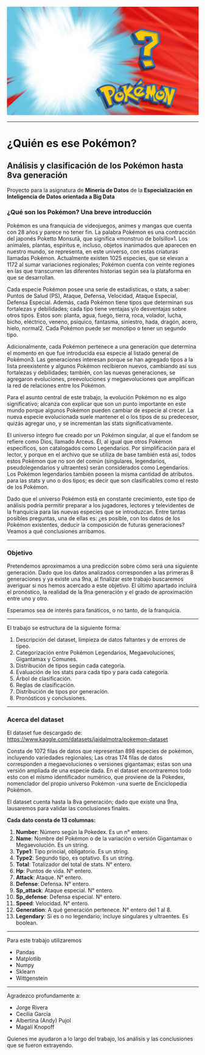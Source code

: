 ![who-s-that-pokemon](who-s-that-pokemon.jpg)

***

# ¿Quién es ese Pokémon?
## Análisis y clasificación de los Pokémon hasta 8va generación
Proyecto para la asignatura de **Minería de Datos** de la **Especialización en Inteligencia de Datos orientada a Big Data** 

### ¿Qué son los Pokémon? Una breve introducción 

Pokémon es una franquicia de videojuegos, animes y mangas que cuenta con 28 años y parece no tener fin. La palabra Pokémon es una contracción del japonés Poketto Monsutā, que significa «monstruo de bolsillo»1. Los animales, plantas, espíritus e, incluso, objetos inanimados que aparecen en nuestro mundo, se representa, en este universo, con estas criaturas llamadas Pokémon. Actualmente existen 1025 especies, que se elevan a 1172 al sumar variaciones regionales; Pokémon cuenta con veinte regiones en las que transcurren las diferentes historias según sea la plataforma en que se desarrollan.

Cada especie Pokémon posee una serie de estadísticas, o stats, a saber: Puntos de Salud (PS), Ataque, Defensa, Velocidad, Ataque Especial, Defensa Especial. Además, cada Pokémon tiene tipos que determinan sus fortalezas y debilidades; cada tipo tiene ventajas y/o desventajas sobre otros tipos. Estos son: planta, agua, fuego, tierra, roca, volador, lucha, bicho, eléctrico, veneno, psíquico, fantasma, siniestro, hada, dragón, acero, hielo, normal2. Cada Pokémon puede ser monotipo o tener un segundo tipo.

Adicionalmente, cada Pokémon pertenece a una generación que determina el momento en que fue introducida esa especie al listado general de Pokémon3. Las generaciones interesan porque se han agregado tipos a la lista preexistente y algunos Pokémon recibieron nuevos, cambiando así sus fortalezas y debilidades; también, con las nuevas generaciones, se agregaron evoluciones, preevoluciones y megaevoluciones que amplifican la red de relaciones entre los Pokémon.

Para el asunto central de este trabajo, la evolución Pokémon no es algo significativo; alcanza con explicar que son un punto importante en este mundo porque algunos Pokémon pueden cambiar de especie al crecer. La nueva especie evolucionada suele mantener el o los tipos de su predecesor, quizás agregar uno, y se incrementan las stats significativamente.

El universo íntegro fue creado por un Pokémon singular, al que el fandom se refiere como Dios, llamado Arceus. Él, al igual que otros Pokémon específicos, son catalogados como Legendarios. Por simplificación para el lector, y porque en el archivo que se utiliza de base también está así, todos estos Pokémon que no son del común (singulares, legendarios, pseudolegendarios y ultraentes) serán considerados como Legendarios. Los Pokémon legendarios también poseen la misma cantidad de atributos para las stats y uno o dos tipos; es decir que son clasificables como el resto de los Pokémon.

Dado que el universo Pokémon está en constante crecimiento, este tipo de análisis podría permitir preparar a los jugadores, lectores y televidentes de la franquicia para las nuevas especies que se introduzcan. Entre tantas posibles preguntas, una de ellas es: ¿es posible, con los datos de los Pokémon existentes, deducir la composición de futuras generaciones? Veamos a qué conclusiones arribamos.

***
### Objetivo

Pretendemos aproximamos a una predicción sobre cómo será una siguiente generación. Dado que los datos analizados corresponden a las primeras 8 generaciones y ya existe una 9na, al finalizar este trabajo buscaremos averiguar si nos hemos acercado a este objetivo. El último apartado incluirá el pronóstico, la realidad de la 9na generación y el grado de aproximación entre uno y otro. 

Esperamos sea de interés para fanáticos, o no tanto, de la franquicia.

***

El trabajo se estructura de la siguiente forma:

1. Descripción del dataset, limpieza de datos faltantes y de errores de tipeo.
2. Categorización entre Pokémon Legendarios, Megaevoluciones, Gigantamax y Comunes.
3. Distribución de tipos según cada categoría.
4. Evaluación de los stats para cada tipo y para cada categoría.
5. Árbol de clasificación.
6. Reglas de clasificación.
7. Distribución de tipos por generación.
8. Pronósticos y conclusiones.

***

### Acerca del dataset
El dataset fue descargado de: https://www.kaggle.com/datasets/jaidalmotra/pokemon-dataset 

Consta de 1072 filas de datos que representan 898 especies de pokémon, incluyendo variedades regionales; Las otras 174 filas de datos corresponden a megaevoluciones o versiones gigantamax; estas son una versión ampliada de una especie dada. En el dataset encontraremos todo esto con el mismo identificador numérico, que proviene de la Pokedex, nomenclador del propio universo Pokémon -una suerte de Enciclopedia Pokémon. 

El dataset cuenta hasta la 8va generación; dado que existe una 9na, lausaremos para validar las conclusiones finales.

**Cada dato consta de 13 columnas:**

1.   **Number**: Número según la Pokedex. Es un n° entero.
2.   **Name**: Nombre del Pokémon o de la variación o versión Gigantamax o Megaevolución. Es un string.
3.   **Type1**: Tipo princial, obligatorio. Es un string.
4.   **Type2**: Segundo tipo, es optativo. Es un string.
5.   **Total**: Totalizador del total de stats. N° entero.
6.   **Hp**: Puntos de vida. N° entero.
7.   **Attack**: Ataque. N° entero.
8.   **Defense**: Defensa. N° entero.
9.   **Sp_attack**: Ataque especial. N° entero.
10.   **Sp_defense**: Defensa especial. N° entero.
11.   **Speed**: Velocidad. N° entero.
12.   **Generation**: A qué generación pertenece. N° entero del 1 al 8.
13.   **Legendary**: Si es o no legendario; incluye singulares y ultraentes. Es boolean.

***

Para este trabajo utilizaremos

- Pandas 
- Matplotlib
- Numpy
- Sklearn
- Wittgenstein


***

Agradezco profundamente a:

- Jorge Rivera
- Cecilia García
- Albertina (Andy) Pujol
- Magalí Knopoff

Quienes me ayudaron a lo largo del trabajo, los análisis y las conclusiones que se fueron extrayendo.